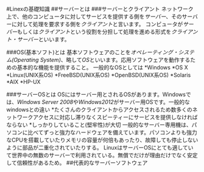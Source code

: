 #Linexの基礎知識
##サーバーとは
###サーバーとクライアント
ネットワーク上で、他のコンピュータに対してサービスを提供する側を*サーバー*、そのサーバーに対して処理を要求する側を*クライアント*と言います。
コンピュータが*サーバー*もしくは*クライアント*という役割を分担して処理を進める形式を*クライアント・サーバー*といいます。

###OS(基本ソフト)とは
基本ソフトウェアのことを*オペレーティング・システム(Operating System)*、略して*OS*といいます。応用ソフトウェアを動作するための基本的な機能を提供すること。
一般的なOSとしては
*Windows
*OS X
*Linux(UNIX系OS)
*FreeBSD(UNIX系OS)
*OpenBSD(UNIX系OS)
*Solaris
*AIX
*HP-UX

###サーバーOSとは
OSにはサーバー用とされるOSがあります。Windowsでは、*Windows Server 2008*や*Windows2012*がサーバー用OSです。一般的なwindowsとの違い
*たくさんのクライアントからアクセスされるため数多くのネットワークアクセスに対応し滞りなくスピーティーにサービスを提供しなければならない
*しっかりしていること(堅牢性)が大切
一般的なサーバー専用機は、パソコンに比べてずっと強力なハードウェアを備えています。パソコンよりも強力なCPUを搭載していたりメモリの容量が何倍もあったり、故障しても停止しないように部品が二重化されていたりする。
LinuxはサーバーOSにとても適していて世界中の無数のサーバーで利用されている。無償でだけが理由だけでなく安定して信頼性があるため。
##代表的なサーバーソフトウェア
###
